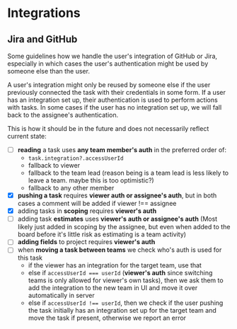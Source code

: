 # Integrations

## Jira and GitHub

Some guidelines how we handle the user's integration of GitHub or Jira, especially in which cases the user's authentication might be used by someone else than the user.

A user's integration might only be reused by someone else if the user previously connected the task with their credentials in some form.
If a user has an integration set up, their authentication is used to perform actions with tasks.
In some cases if the user has no integration set up, we will fall back to the assignee's authentication.

This is how it should be in the future and does not necessarily reflect current state:

- [ ] **reading** a task uses **any team member's auth**
      in the preferred order of:
  - `task.integration?.accessUserId`
  - fallback to viewer
  - fallback to the team lead (reason being is a team lead is less likely to leave a team. maybe this is too optimistic?)
  - fallback to any other member
- [x] **pushing a task** requires **viewer auth or assignee's auth**, but in both cases a comment will be added if viewer !== assignee
- [x] adding tasks in **scoping** requires **viewer's auth**
- [ ] adding task **estimates** uses **viewer's auth or assignee's auth** (Most likely just added in scoping by the assignee, but even when added to the board before it's little risk as estimating is a team activity)
- [ ] **adding fields** to project requires **viewer's auth**
- [ ] when **moving a task between teams** we check who's auth is used for this task
  - if the viewer has an integration for the target team, use that
  - else if `accessUserId === userId` (**viewer's auth** since switching teams is only allowed for viewer's own tasks), then we ask them to add the integration to the new team in UI and move it over automatically in server
  - else if `accessUserId !== userId`, then we check if the user pushing the task initially has an integration set up for the target team and move the task if present, otherwise we report an error
